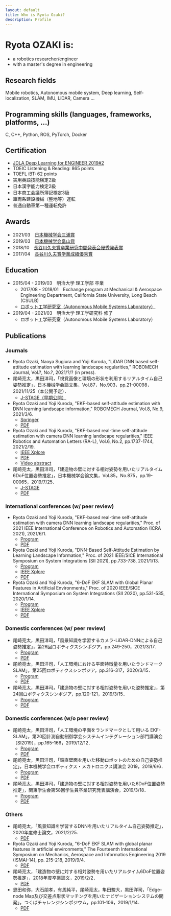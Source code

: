 ```yaml
---
layout: default
title: Who is Ryota Ozaki?
description: Profile
---
```


# Ryota OZAKI is:
- a robotics researcher/engineer
- with a master's degree in engineering

## Research fields
Mobile robotics, Autonomous mobile system, Deep learning, Self-localization, SLAM, IMU, LiDAR, Camera ...

## Programming skills (languages, frameworks, platforms, ...)
C, C++, Python, ROS, PyTorch, Docker

## Certification
- [JDLA Deep Learning for ENGINEER 2019#2](https://www.jdla.org/news/20190909001/)
- TOEIC Listening & Reading: 865 points
- TOEFL iBT: 62 points
- 実用英語技能検定2級
- 日本漢字能力検定2級
- 日本商工会議所簿記検定3級
- 車両系建設機械（整地等）運転
- 普通自動車第一種運転免許

## Awards
- 2021/03　[日本機械学会三浦賞](https://www.jsme.or.jp/event_project/award/miura-award/)
- 2019/03　[日本機械学会畠山賞](https://www.jsme.or.jp/archive/award/shou4-18.pdf)
- 2018/10　[長谷川久夫賞卒業研究中間発表会優秀発表賞](http://www.isc.meiji.ac.jp/~mech/HasegawaHisaoAward/index.html)
- 2017/04　[長谷川久夫賞学業成績優秀賞](http://www.isc.meiji.ac.jp/~mech/HasegawaHisaoAward/index.html)

## Education
- 2015/04 - 2019/03　明治大学 理工学部 卒業
  - 2017/08 - 2018/01　Exchange program at Mechanical & Aerospace Engineering Department, California State University, Long Beach (CSULB)
  - [ロボット工学研究室（Autonomous Mobile Systems Laboratory）](https://amslab.tech/)
- 2019/04 - 2021/03　明治大学 理工学研究科 修了
  - ロボット工学研究室（Autonomous Mobile Systems Laboratory）

## Publications

### Journals
- Ryota Ozaki, Naoya Sugiura and Yoji Kuroda, "LiDAR DNN based self-attitude estimation with learning landscape regularities," ROBOMECH Journal, Vol.?, No.?, 2021/?/? (in press).
- 尾崎亮太，黒田洋司，「視覚画像と環境の形状を利用するリアルタイム自己姿勢推定」，日本機械学会論文集，Vol.87，No.903，pp.21-00098，2021/11/25（本公開予定）．
  - [J-STAGE（早期公開）](https://www.jstage.jst.go.jp/article/transjsme/advpub/0/advpub_21-00098/_article/-char/ja)
- Ryota Ozaki and Yoji Kuroda, "EKF-based self-attitude estimation with DNN learning landscape information," ROBOMECH Journal, Vol.8, No.9, 2021/3/6.
  - [Springer](https://doi.org/10.1186/s40648-021-00196-3)
  - [PDF](https://ozakiryota.github.io/about_me/papers/robomechjournal_2021_03.pdf)
- Ryota Ozaki and Yoji Kuroda, "EKF-based real-time self-attitude estimation with camera DNN learning landscape regularities," IEEE Robotics and Automation
Letters (RA-L), Vol.6, No.2, pp.1737-1744, 2021/2/19.
  - [IEEE Xplore](https://ieeexplore.ieee.org/document/9359333)
  - [PDF](https://ozakiryota.github.io/about_me/papers/ral_2021_02.pdf)
  - [Video abstract](https://photos.app.goo.gl/Sykqoau5MabDpg1i6)
- 尾崎亮太，黒田洋司，「建造物の壁に対する相対姿勢を用いたリアルタイム6DoF位置姿勢推定」，日本機械学会論文集，Vol.85，No.875，pp.19-00065，2019/7/25．
  - [J-STAGE](https://www.jstage.jst.go.jp/article/transjsme/85/875/85_19-00065/_article/-char/ja)
  - [PDF](https://ozakiryota.github.io/about_me/papers/transjsme_2019_07.pdf)

### International conferences (w/ peer review)
- Ryota Ozaki and Yoji Kuroda, "EKF-based real-time self-attitude estimation with camera DNN learning landscape regularities," Proc. of 2021 IEEE International Conference on Robotics and Automation (ICRA 2021), 2021/6/1.
  - [Program](https://ras.papercept.net/conferences/conferences/ICRA21/program/ICRA21_ContentListWeb_1.html#tudt19_03)
  - [PDF](https://ozakiryota.github.io/about_me/papers/icra_2021.pdf)
- Ryota Ozaki and Yoji Kuroda, "DNN-Based Self-Attitude Estimation by Learning Landscape Information," Proc. of 2021 IEEE/SICE International Symposium on System Integrations (SII 2021), pp.733-738, 2021/1/13.
  - [Program](https://ras.papercept.net/conferences/scripts/rtf/SII21_ContentListWeb_4.html#thb1_04)
  - [IEEE Xplore](https://ieeexplore.ieee.org/document/9382642)
  - [PDF](https://ozakiryota.github.io/about_me/papers/sii_2021.pdf)
- Ryota Ozaki and Yoji Kuroda, "6-DoF EKF SLAM with Global Planar Features in Artificial Environments," Proc. of 2020 IEEE/SICE International Symposium on System Integrations (SII 2020), pp.531-535, 2020/1/14.
  - [Program](https://ras.papercept.net/conferences/conferences/SII20/program/SII20_ContentListWeb_2.html#mo3d_04)
  - [IEEE Xplore](https://ieeexplore.ieee.org/document/9026222)
  - [PDF](https://ozakiryota.github.io/about_me/papers/sii_2020.pdf)

### Domestic conferences (w/ peer review)
- 尾崎亮太，黒田洋司，「風景知識を学習するカメラ-LiDAR-DNNによる自己姿勢推定」，第26回ロボティクスシンポジア，pp.249-250，2021/3/17．
  - [Program](http://www.robotics-symposia.org/26th/26th_files/Programme_26RS.pdf#page=9)
  - [PDF](https://ozakiryota.github.io/about_me/papers/robosym_2021.pdf)
- 尾崎亮太，黒田洋司，「人工環境における平面特徴量を用いたランドマークSLAM」，第25回ロボティクスシンポジア，pp.316-317，2020/3/15．
  - [Program](http://www.robotics-symposia.org/25th/25th_files/rs25-program_ver2.pdf#page=6)
  - [PDF](https://ozakiryota.github.io/about_me/papers/robosym_2020.pdf)
- 尾崎亮太，黒田洋司，「建造物の壁に対する相対姿勢を用いた姿勢推定」，第24回ロボティクスシンポジア，pp.120-121，2019/3/15．
  - [Program](http://www.robotics-symposia.org/24th/24th_files/rs24-program_f.pdf#page=13)
  - [PDF](https://ozakiryota.github.io/about_me/papers/robosym_2019.pdf)

### Domestic conferences (w/o peer review)
- 尾崎亮太，黒田洋司，「人工環境の平面をランドマークとして用いる EKF-SLAM」，第20回計測自動制御学会システムインテグレーション部門講演会（SI2019），pp.165-166，2019/12/12．
  - [Program](https://www.sice-si.org/conf/si2019/%E3%83%97%E3%83%AD%E3%82%B0%E3%83%A9%E3%83%A0%E8%A9%B3%E7%B4%B0_%E8%A8%82%E6%AD%A3%E7%89%88(20191213).pdf#page=18)
  - [PDF](https://ozakiryota.github.io/about_me/papers/si_2019.pdf)
- 尾崎亮太，黒田洋司，「鉛直壁面を用いた移動ロボットのための自己姿勢推定」，日本機械学会ロボティクス・メカトロニクス講演会 2019，2019/6/6．
  - [Program](http://robomech.org/2019/wp-content/uploads/2019/05/RM19_program_v05.pdf#page=46)
  - [PDF](https://ozakiryota.github.io/about_me/papers/robomech_2019.pdf)
- 尾崎亮太，黒田洋司，「建造物の壁に対する相対姿勢を用いた6DoF位置姿勢推定」，関東学生会第58回学生員卒業研究発表講演会，2019/3/18．
  - [Program](https://www.jsme.or.jp/event/2018-33222/)
  - [PDF](https://ozakiryota.github.io/about_me/papers/kantojsme_2019.pdf)

### Others
- 尾崎亮太，「風景知識を学習するDNNを用いたリアルタイム自己姿勢推定」，2020年度修士論文，2021/2/25．
  - [PDF](https://ozakiryota.github.io/about_me/papers/master_thesis.pdf)
- Ryota Ozaki and Yoji Kuroda, "6-DoF EKF SLAM with global planar features in artificial environments," The Fourteenth International Symposium on Mechanics, Aerospace and Informatics Engineering 2019 (ISMAI-14), pp. 215-218, 2019/9/4.
  - [PDF](https://ozakiryota.github.io/about_me/papers/ismai_2019.pdf)
- 尾崎亮太，「建造物の壁に対する相対姿勢を用いたリアルタイム6DoF位置姿勢推定」，2018年度卒業論文，2019/2/2．
  - [PDF](https://ozakiryota.github.io/about_me/papers/bachelor_thesis.pdf)
- 恩田和弥，大石朋孝，有馬純平，尾崎亮太，隼田駿大，黒田洋司，「Edge-node Map及び交差点形状マッチングを用いたナビゲーションシステムの開発」，つくばチャレンジシンポジウム，pp.101-106，2019/1/14．
  - [PDF](https://ozakiryota.github.io/about_me/papers/tsukubachallenge_2018.pdf)
